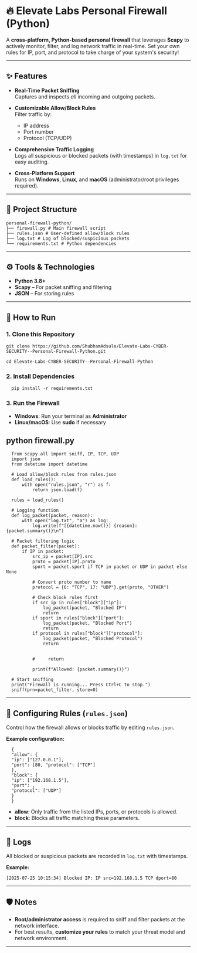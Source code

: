 # 🔥 Elevate Labs Personal Firewall (Python)

A **cross-platform, Python-based personal firewall** that leverages **Scapy** to actively monitor, filter, and log network traffic in real-time. Set your own rules for IP, port, and protocol to take charge of your system's security!

---

## ✨ Features

- **Real-Time Packet Sniffing**  
  Captures and inspects *all* incoming and outgoing packets.

- **Customizable Allow/Block Rules**  
  Filter traffic by:
  - IP address
  - Port number
  - Protocol (TCP/UDP)

- **Comprehensive Traffic Logging**  
  Logs all suspicious or blocked packets (with timestamps) in `log.txt` for easy auditing.

- **Cross-Platform Support**  
  Runs on **Windows**, **Linux**, and **macOS** (administrator/root privileges required).

---

## 📁 Project Structure

    personal-firewall-python/
    ├── firewall.py # Main firewall script
    ├── rules.json # User-defined allow/block rules
    ├── log.txt # Log of blocked/suspicious packets
    └── requirements.txt # Python dependencies


---

## ⚙️ Tools & Technologies

- **Python 3.8+**
- **Scapy** – For packet sniffing and filtering
- **JSON** – For storing rules

---

## 🚀 How to Run

### 1. Clone this Repository

    git clone https://github.com/ShubhamAdsule/Elevate-Labs-CYBER-SECURITY--Personal-Firewall-Python.git
    
    cd Elevate-Labs-CYBER-SECURITY--Personal-Firewall-Python


### 2. Install Dependencies

      pip install -r requirements.txt


### 3. Run the Firewall

- **Windows**: Run your terminal as **Administrator**
- **Linux/macOS**: Use **sudo** if necessary

## python firewall.py
      from scapy.all import sniff, IP, TCP, UDP
      import json
      from datetime import datetime
      
      # Load allow/block rules from rules.json
      def load_rules():
          with open("rules.json", "r") as f:
              return json.load(f)
      
      rules = load_rules()
      
      # Logging function
      def log_packet(packet, reason):
          with open("log.txt", "a") as log:
              log.write(f"[{datetime.now()}] {reason}: {packet.summary()}\n")
      
      # Packet filtering logic
      def packet_filter(packet):
          if IP in packet:
              src_ip = packet[IP].src
              proto = packet[IP].proto
              sport = packet.sport if TCP in packet or UDP in packet else None
      
              # Convert proto number to name
              protocol = {6: "TCP", 17: "UDP"}.get(proto, "OTHER")
      
              # Check block rules first
              if src_ip in rules["block"]["ip"]:
                  log_packet(packet, "Blocked IP")
                  return
              if sport in rules["block"]["port"]:
                  log_packet(packet, "Blocked Port")
                  return
              if protocol in rules["block"]["protocol"]:
                  log_packet(packet, "Blocked Protocol")
                  return
      
              
              #     return
      
              print(f"Allowed: {packet.summary()}")
      
      # Start sniffing
      print("Firewall is running... Press Ctrl+C to stop.")
      sniff(prn=packet_filter, store=0)


---

## 📝 Configuring Rules (`rules.json`)

Control how the firewall allows or blocks traffic by editing `rules.json`.

**Example configuration:**

      {
      "allow": {
      "ip": ["127.0.0.1"],
      "port": [80, "protocol": ["TCP"]
      },
      "block": {
      "ip": ["192.168.1.5"],
      "port": ,
      "protocol": ["UDP"]
      }
      }


- **allow**: Only traffic from the listed IPs, ports, or protocols is allowed.
- **block**: Blocks all traffic matching these parameters.

---

## 📄 Logs

All blocked or suspicious packets are recorded in `log.txt` with timestamps.

**Example:**

    [2025-07-25 10:15:34] Blocked IP: IP src=192.168.1.5 TCP dport=80


---

## 🛡️ Notes

- **Root/administrator access** is required to sniff and filter packets at the network interface.
- For best results, **customize your rules** to match your threat model and network environment.

---


